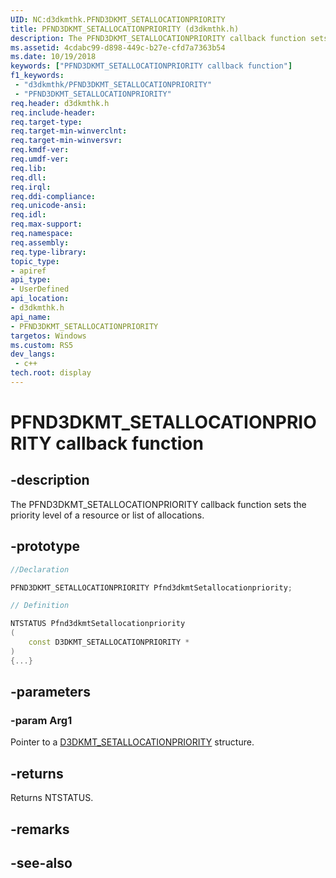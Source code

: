 ```yaml
---
UID: NC:d3dkmthk.PFND3DKMT_SETALLOCATIONPRIORITY
title: PFND3DKMT_SETALLOCATIONPRIORITY (d3dkmthk.h)
description: The PFND3DKMT_SETALLOCATIONPRIORITY callback function sets the priority level of a resource or list of allocations.
ms.assetid: 4cdabc99-d898-449c-b27e-cfd7a7363b54
ms.date: 10/19/2018
keywords: ["PFND3DKMT_SETALLOCATIONPRIORITY callback function"]
f1_keywords:
 - "d3dkmthk/PFND3DKMT_SETALLOCATIONPRIORITY"
 - "PFND3DKMT_SETALLOCATIONPRIORITY"
req.header: d3dkmthk.h
req.include-header:
req.target-type:
req.target-min-winverclnt:
req.target-min-winversvr:
req.kmdf-ver:
req.umdf-ver:
req.lib:
req.dll:
req.irql: 
req.ddi-compliance:
req.unicode-ansi:
req.idl:
req.max-support:
req.namespace:
req.assembly:
req.type-library: 
topic_type: 
- apiref
api_type: 
- UserDefined
api_location: 
- d3dkmthk.h
api_name: 
- PFND3DKMT_SETALLOCATIONPRIORITY
targetos: Windows
ms.custom: RS5
dev_langs:
 - c++
tech.root: display
---
```


# PFND3DKMT_SETALLOCATIONPRIORITY callback function

## -description

The PFND3DKMT_SETALLOCATIONPRIORITY callback function sets the priority level of a resource or list of allocations.

## -prototype

```cpp
//Declaration

PFND3DKMT_SETALLOCATIONPRIORITY Pfnd3dkmtSetallocationpriority; 

// Definition

NTSTATUS Pfnd3dkmtSetallocationpriority 
(
	const D3DKMT_SETALLOCATIONPRIORITY *
)
{...}

```

## -parameters

### -param Arg1

Pointer to a [D3DKMT_SETALLOCATIONPRIORITY](ns-d3dkmthk-_d3dkmt_setallocationpriority.md) structure.

## -returns

Returns NTSTATUS.


## -remarks




## -see-also
